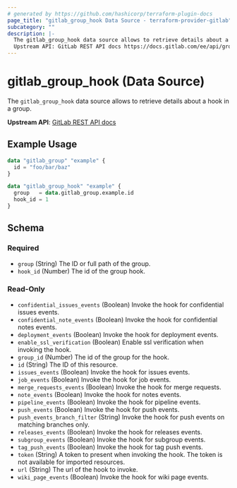 ```yaml
---
# generated by https://github.com/hashicorp/terraform-plugin-docs
page_title: "gitlab_group_hook Data Source - terraform-provider-gitlab"
subcategory: ""
description: |-
  The gitlab_group_hook data source allows to retrieve details about a hook in a group.
  Upstream API: GitLab REST API docs https://docs.gitlab.com/ee/api/groups.html#get-group-hook
---
```


# gitlab_group_hook (Data Source)

The `gitlab_group_hook` data source allows to retrieve details about a hook in a group.

**Upstream API**: [GitLab REST API docs](https://docs.gitlab.com/ee/api/groups.html#get-group-hook)

## Example Usage

```terraform
data "gitlab_group" "example" {
  id = "foo/bar/baz"
}

data "gitlab_group_hook" "example" {
  group   = data.gitlab_group.example.id
  hook_id = 1
}
```

<!-- schema generated by tfplugindocs -->
## Schema

### Required

- `group` (String) The ID or full path of the group.
- `hook_id` (Number) The id of the group hook.

### Read-Only

- `confidential_issues_events` (Boolean) Invoke the hook for confidential issues events.
- `confidential_note_events` (Boolean) Invoke the hook for confidential notes events.
- `deployment_events` (Boolean) Invoke the hook for deployment events.
- `enable_ssl_verification` (Boolean) Enable ssl verification when invoking the hook.
- `group_id` (Number) The id of the group for the hook.
- `id` (String) The ID of this resource.
- `issues_events` (Boolean) Invoke the hook for issues events.
- `job_events` (Boolean) Invoke the hook for job events.
- `merge_requests_events` (Boolean) Invoke the hook for merge requests.
- `note_events` (Boolean) Invoke the hook for notes events.
- `pipeline_events` (Boolean) Invoke the hook for pipeline events.
- `push_events` (Boolean) Invoke the hook for push events.
- `push_events_branch_filter` (String) Invoke the hook for push events on matching branches only.
- `releases_events` (Boolean) Invoke the hook for releases events.
- `subgroup_events` (Boolean) Invoke the hook for subgroup events.
- `tag_push_events` (Boolean) Invoke the hook for tag push events.
- `token` (String) A token to present when invoking the hook. The token is not available for imported resources.
- `url` (String) The url of the hook to invoke.
- `wiki_page_events` (Boolean) Invoke the hook for wiki page events.


